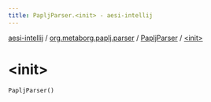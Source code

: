 ```yaml
---
title: PapljParser.<init> - aesi-intellij
---
```


[aesi-intellij](../../index.html) / [org.metaborg.paplj.parser](../index.html) / [PapljParser](index.html) / [&lt;init&gt;](.)

# &lt;init&gt;

`PapljParser()`